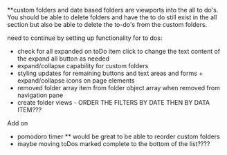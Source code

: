\*\*custom folders and date based folders are viewports into the all to do's. You should be able to delete folders and have the to do still exist in the all section but also be able to delete the to-do's from the custom folders.

need to continue by setting up functionality for to dos:

- check for all expanded on toDo item click to change the text content of the expand all button as needed
- expand/collapse capability for custom folders
- styling updates for remaining buttons and text areas and forms + expand/collapse icons on page elements
- removed folder array item from folder object array when removed from navigation pane
- create folder views - ORDER THE FILTERS BY DATE THEN BY DATA ITEM???

Add on

- pomodoro timer
  \*\* would be great to be able to reorder custom folders
- maybe moving toDos marked complete to the bottom of the list????
